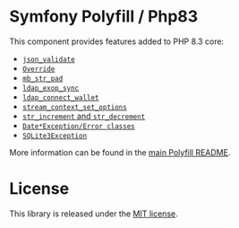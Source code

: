 Symfony Polyfill / Php83
========================

This component provides features added to PHP 8.3 core:

- [`json_validate`](https://wiki.php.net/rfc/json_validate)
- [`Override`](https://wiki.php.net/rfc/marking_overriden_methods)
- [`mb_str_pad`](https://wiki.php.net/rfc/mb_str_pad)
- [`ldap_exop_sync`](https://wiki.php.net/rfc/deprecate_functions_with_overloaded_signatures)
- [`ldap_connect_wallet`](https://wiki.php.net/rfc/deprecate_functions_with_overloaded_signatures)
- [`stream_context_set_options`](https://wiki.php.net/rfc/deprecate_functions_with_overloaded_signatures)
- [`str_increment` and `str_decrement`](https://wiki.php.net/rfc/saner-inc-dec-operators)
- [`Date*Exception/Error classes`](https://wiki.php.net/rfc/datetime-exceptions)
- [`SQLite3Exception`](https://wiki.php.net/rfc/sqlite3_exceptions)

More information can be found in the
[main Polyfill README](https://github.com/symfony/polyfill/blob/main/README.md).

License
=======

This library is released under the [MIT license](LICENSE).
